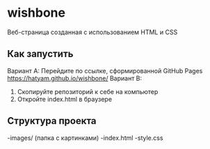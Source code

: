 # wishbone
Веб-страница созданная с использованием HTML и CSS

## Как запустить
Вариант A:
Перейдите по ссылке, сформированной GitHub Pages https://hatyam.github.io/wishbone/
Вариант B:
1. Скопируйте репозиторий к себе на компьютер
2. Откройте index.html в браузере

## Структура проекта
-images/ (папка с картинками)
-index.html
-style.css
